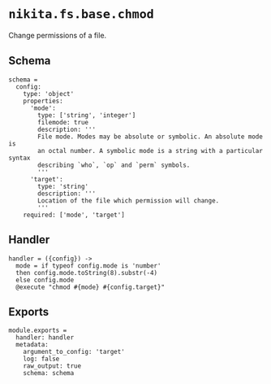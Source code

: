 
# `nikita.fs.base.chmod`

Change permissions of a file.

## Schema

    schema =
      config:
        type: 'object'
        properties:
          'mode':
            type: ['string', 'integer']
            filemode: true
            description: '''
            File mode. Modes may be absolute or symbolic. An absolute mode is
            an octal number. A symbolic mode is a string with a particular syntax
            describing `who`, `op` and `perm` symbols.
            '''
          'target':
            type: 'string'
            description: '''
            Location of the file which permission will change.
            '''
        required: ['mode', 'target']

## Handler

    handler = ({config}) ->
      mode = if typeof config.mode is 'number'
      then config.mode.toString(8).substr(-4)
      else config.mode
      @execute "chmod #{mode} #{config.target}"

## Exports

    module.exports =
      handler: handler
      metadata:
        argument_to_config: 'target'
        log: false
        raw_output: true
        schema: schema
